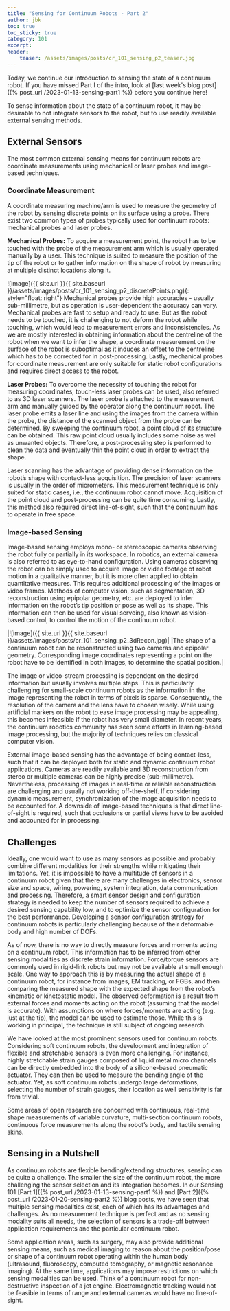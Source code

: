 ```yaml
---
title: "Sensing for Continuum Robots - Part 2"
author: jbk
toc: true
toc_sticky: true
category: 101
excerpt: 
header:
    teaser: /assets/images/posts/cr_101_sensing_p2_teaser.jpg
---
```

Today, we continue our introduction to sensing the state of a continuum robot. If you have missed Part I of the intro, look at [last week's blog post]({% post_url /2023-01-13-sensing-part1 %}) before you continue here!

To sense information about the state of a continuum robot, it may be desirable to not integrate sensors to the robot, but to use readily available external sensing methods. 

## External Sensors
The most common external sensing means for continuum robots are coordinate measurements using mechanical or laser probes and image-based techniques.

### Coordinate Measurement
A coordinate measuring machine/arm is used to measure the geometry of the robot by sensing discrete points on its surface using a probe. There exist two common types of probes typically used for continuum robots: mechanical probes and laser probes. 

**Mechanical Probes:** To acquire a measurement point, the robot has to be touched with the probe of the measurement arm which is usually operated manually by a user. This technique is suited to measure the position of the tip of the robot or to gather information on the shape of robot by measuring at multiple distinct locations along it. 

![image]({{ site.url }}{{ site.baseurl }}/assets/images/posts/cr_101_sensing_p2_discretePoints.png){: style="float: right"}
Mechanical probes provide high accuracies - usually sub-millimetre, but as operation is user-dependent the accuracy can vary. Mechanical probes are fast to setup and ready to use. But as the robot needs to be touched, it is challenging to not deform the robot while touching, which would lead to measurement errors and inconsistencies. As we are mostly interested in obtaining information about the centreline of the robot when we want to infer the shape, a coordinate measurement on the surface of the robot is suboptimal as it induces an offset to the centreline which has to be corrected for in post-processing. Lastly, mechanical probes for coordinate measurement are only suitable for static robot configurations and requires direct access to the robot.

**Laser Probes:** To overcome the necessity of touching the robot for measuring coordinates, touch-less laser probes can be used, also referred to as 3D laser scanners. The laser probe is attached to the measurement arm and manually guided by the operator along the continuum robot. The laser probe emits a laser line and using the images from the camera within the probe, the distance of the scanned object from the probe can be determined. By sweeping the continuum robot, a point cloud of its structure can be obtained. This raw point cloud usually includes some noise as well as unwanted objects. Therefore, a post-processing step is performed to clean the data and eventually thin the point cloud in order to extract the shape.

Laser scanning has the advantage of providing dense information on the robot’s shape with contact-less acquisition. The precision of laser scanners is usually in the order of micrometers. This measurement technique is only suited for static cases, i.e., the continuum robot cannot move. Acquisition of the point cloud and post-processing can be quite time consuming. Lastly, this method also required direct line-of-sight, such that the continuum has to operate in free space. 

### Image-based Sensing
Image-based sensing employs mono- or stereoscopic cameras observing the robot fully or partially in its workspace. In robotics, an external camera is also referred to as eye-to-hand configuration. Using cameras observing the robot can be simply used to acquire image or video footage of robot motion in a qualitative manner, but it is more often applied to obtain quantitative measures. This requires additional processing of the images or video frames. Methods of computer vision, such as segmentation, 3D reconstruction using epipolar geometry, etc. are deployed to infer information on the robot’s tip position or pose as well as its shape. This information can then be used for visual servoing, also known as vision-based control, to control the motion of the continuum robot.

|![image]({{ site.url }}{{ site.baseurl }}/assets/images/posts/cr_101_sensing_p2_3dRecon.jpg)|
|The shape of a continuum robot can be resonstructed using two cameras and epipolar geometry. Corresponding image coordinates representing a point on the robot have to be identified in both images, to determine the spatial position.|

The image or video-stream processing is dependent on the desired information but usually involves multiple steps. This is particularly challenging for small-scale continuum robots as the information in the image representing the robot in terms of pixels is sparse. Consequently, the resolution of the camera and the lens have to chosen wisely. While using artificial markers on the robot to ease image processing may be appealing, this becomes infeasible if the robot has very small diameter. In recent years, the continuum robotics community has seen some efforts in learning-based image processing, but the majority of techniques relies on classical computer vision.

External image-based sensing has the advantage of being contact-less, such that it can be deployed both for static and dynamic continuum robot applications. Cameras are readily available and 3D reconstruction from stereo or multiple cameras can be highly precise (sub-millimetre). Nevertheless, processing of images in real-time or reliable reconstruction are challenging and usually not working off-the-shelf. If considering dynamic measurement, synchronization of the image acquisition needs to be accounted for. A downside of image-based techniques is that direct line-of-sight is required, such that occlusions or partial views have to be avoided and accounted for in processing.

## Challenges
Ideally, one would want to use as many sensors as possible and probably combine different modalities for their strengths while mitigating their limitations. Yet, it is impossible to have a multitude of sensors in a continuum robot given that there are many challenges in electronics, sensor size and space, wiring, powering, system integration, data communication and processing. Therefore, a smart sensor design and configuration strategy is needed to keep the number of sensors required to achieve a desired sensing capability low, and to optimize the sensor configuration for the best performance. Developing a sensor configuration strategy for continuum robots is particularly challenging because of their deformable body and high number of DOFs.

As of now, there is no way to directly measure forces and moments acting on a continuum robot. This information has to be inferred from other sensing modalities as discrete strain information. Force/torque sensors are commonly used in rigid-link robots but may not be available at small enough scale. One way to approach this is by measuring the actual shape of a continuum robot, for instance from images, EM tracking, or FGBs, and then comparing the measured shape with the expected shape from the robot’s kinematic or kinetostatic model. The observed deformation is a result from external forces and moments acting on the robot (assuming that the model is accurate). With assumptions on where forces/moments are acting (e.g. just at the tip), the model can be used to estimate those. While this is working in principal, the technique is still subject of ongoing research.

We have looked at the most prominent sensors used for continuum robots. Considering soft continuum robots, the development and integration of flexible and stretchable sensors is even more challenging. For instance, highly stretchable strain gauges composed of liquid metal micro channels can be directly embedded into the body of a silicone-based pneumatic actuator. They can then be used to measure the bending angle of the actuator. Yet, as soft continuum robots undergo large deformations, selecting the number of strain gauges, their location as well sensitivity is far from trivial.

Some areas of open research are concerned with continuous, real-time shape measurements of variable curvature, multi-section continuum robots, continuous force measurements along the robot’s body, and tactile sensing skins.

## Sensing in a Nutshell
As continuum robots are flexible bending/extending structures, sensing can be quite a challenge. The smaller the size of the continuum robot, the more challenging the sensor selection and its integration becomes. In our Sensing 101 [Part 1]({% post_url /2023-01-13-sensing-part1 %})  and [Part 2]({% post_url /2023-01-20-sensing-part2 %}) blog posts, we have seen that multiple sensing modalities exist, each of which has its advantages and challenges. As no measurement technique is perfect and as no sensing modality suits all needs, the selection of sensors is a trade-off between application requirements and the particular continuum robot. 

Some application areas, such as surgery, may also provide additional sensing means, such as medical imaging to reason about the position/pose or shape of a continuum robot operating within the human body (ultrasound, fluoroscopy, computed tomography, or magnetic resonance imaging). At the same time, applications may impose restrictions on which sensing modalities can be used. Think of a continuum robot for non-destructive inspection of a jet engine. Electromagnetic tracking would not be feasible in terms of range and external cameras would have no line-of-sight.
